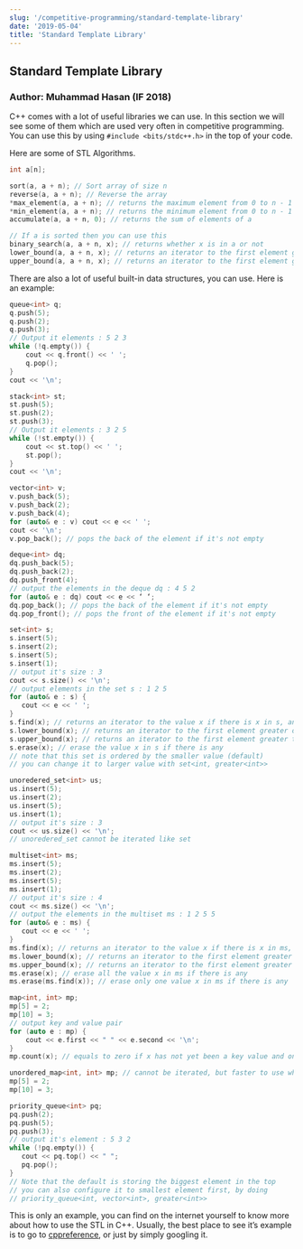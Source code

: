 ```yaml
---
slug: '/competitive-programming/standard-template-library'
date: '2019-05-04'
title: 'Standard Template Library'
---
```


## Standard Template Library

### Author: Muhammad Hasan (IF 2018)

C++ comes with a lot of useful libraries we can use. In this section we will see some of them which are used very often in competitive programming. You can use this by using `#include <bits/stdc++.h>` in the top of your code.

Here are some of STL Algorithms.

```c++
int a[n];

sort(a, a + n); // Sort array of size n
reverse(a, a + n); // Reverse the array
*max_element(a, a + n); // returns the maximum element from 0 to n - 1 in a
*min_element(a, a + n); // returns the minimum element from 0 to n - 1 in a
accumulate(a, a + n, 0); // returns the sum of elements of a

// If a is sorted then you can use this
binary_search(a, a + n, x); // returns whether x is in a or not
lower_bound(a, a + n, x); // returns an iterator to the first element greater or equal to x in a
upper_bound(a, a + n, x); // returns an iterator to the first element greater to x in a

```

There are also a lot of useful built-in data structures, you can use. Here is an example:

```c++
queue<int> q;
q.push(5);
q.push(2);
q.push(3);
// Output it elements : 5 2 3
while (!q.empty()) {
    cout << q.front() << ' ';
    q.pop();
}
cout << '\n';

stack<int> st;
st.push(5);
st.push(2);
st.push(3);
// Output it elements : 3 2 5
while (!st.empty()) {
    cout << st.top() << ' ';
    st.pop();
}
cout << '\n';

vector<int> v;
v.push_back(5);
v.push_back(2);
v.push_back(4);
for (auto& e : v) cout << e << ' ';
cout << '\n';
v.pop_back(); // pops the back of the element if it's not empty

deque<int> dq;
dq.push_back(5);
dq.push_back(2);
dq.push_front(4);
// output the elements in the deque dq : 4 5 2
for (auto& e : dq) cout << e << ‘ ‘;
dq.pop_back(); // pops the back of the element if it's not empty
dq.pop_front(); // pops the front of the element if it's not empty

set<int> s;
s.insert(5);
s.insert(2);
s.insert(5);
s.insert(1);
// output it's size : 3
cout << s.size() << '\n';
// output elements in the set s : 1 2 5
for (auto& e : s) {
   cout << e << ' ';
}
s.find(x); // returns an iterator to the value x if there is x in s, and returns s.end() otherwise
s.lower_bound(x); // returns an iterator to the first element greater or equal to x in s
s.upper_bound(x); // returns an iterator to the first element greater to x in s
s.erase(x); // erase the value x in s if there is any
// note that this set is ordered by the smaller value (default)
// you can change it to larger value with set<int, greater<int>>

unoredered_set<int> us;
us.insert(5);
us.insert(2);
us.insert(5);
us.insert(1);
// output it's size : 3
cout << us.size() << '\n';
// unoredered_set cannot be iterated like set

multiset<int> ms;
ms.insert(5);
ms.insert(2);
ms.insert(5);
ms.insert(1);
// output it's size : 4
cout << ms.size() << '\n';
// output the elements in the multiset ms : 1 2 5 5
for (auto& e : ms) {
   cout << e << ' ';
}
ms.find(x); // returns an iterator to the value x if there is x in ms, and returns ms.end() otherwise
ms.lower_bound(x); // returns an iterator to the first element greater or equal to x in ms
ms.upper_bound(x); // returns an iterator to the first element greater to x in ms
ms.erase(x); // erase all the value x in ms if there is any
ms.erase(ms.find(x)); // erase only one value x in ms if there is any

map<int, int> mp;
mp[5] = 2;
mp[10] = 3;
// output key and value pair
for (auto e : mp) {
    cout << e.first << " " << e.second << '\n';
}
mp.count(x); // equals to zero if x has not yet been a key value and one otherwise

unordered_map<int, int> mp; // cannot be iterated, but faster to use when storing integers
mp[5] = 2;
mp[10] = 3;

priority_queue<int> pq;
pq.push(2);
pq.push(5);
pq.push(3);
// output it's element : 5 3 2
while (!pq.empty()) {
   cout << pq.top() << " ";
   pq.pop();
}
// Note that the default is storing the biggest element in the top
// you can also configure it to smallest element first, by doing
// priority_queue<int, vector<int>, greater<int>>
```

This is only an example, you can find on the internet yourself to know more about how to use the STL in C++. Usually, the best place to see it’s example is to go to [cppreference](https://en.cppreference.com/), or just by simply googling it.
